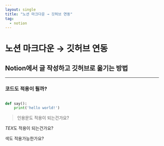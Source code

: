 ```yaml
---
layout: single
title: "노션 마크다운 → 깃허브 연동"
tag:
  - notion
---
```






# 노션 마크다운 → 깃허브 연동

## Notion에서 글 작성하고 깃허브로 옮기는 방법

---

### 코드도 적용이 될까?

```python

def say():
	print('hello world!')

```

> 인용문도 적용이 되는건가요?
> 

$TEX$도 적용이 되는건가요?

색도 적용가능한가요?

